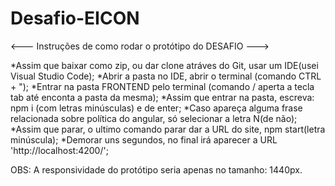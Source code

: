 # Desafio-EICON
<--- Instruções de como rodar o protótipo do DESAFIO --->

*Assim que baixar como zip, ou dar clone atráves do Git, usar um IDE(usei Visual Studio Code);
*Abrir a pasta no IDE, abrir o terminal (comando CTRL + ");
*Entrar na pasta FRONTEND pelo terminal (comando / aperta a tecla tab até enconta a pasta da mesma);
*Assim que entrar na pasta, escreva: npm i (com letras minúsculas) e de enter;
*Caso apareça alguma frase relacionada sobre política do angular, só selecionar a letra N(de não);
*Assim que parar, o ultimo comando parar dar a URL do site, npm start(letra minúscula);
*Demorar uns segundos, no final irá aparecer a URL 'http://localhost:4200/';


OBS: A responsividade do protótipo seria apenas no tamanho:  1440px.
